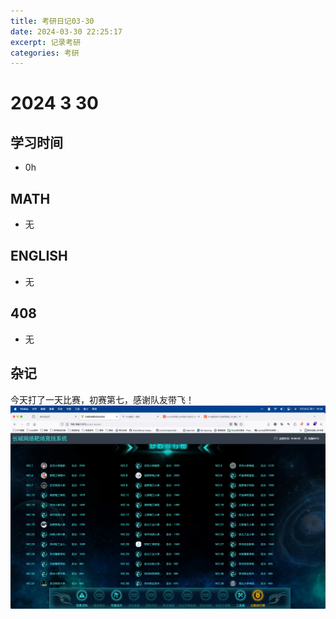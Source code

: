 ```yaml
---
title: 考研日记03-30
date: 2024-03-30 22:25:17
excerpt: 记录考研
categories: 考研
---
```

# 2024 3 30

## 学习时间

- 0h

## MATH

- 无

## ENGLISH

- 无

## 408

- 无



## 杂记

今天打了一天比赛，初赛第七，感谢队友带飞！![截屏2024-03-30 16.58.55](https://github.com/R3damancy1/picx-images-hosting/raw/master/2024330.5j3zcz40g8.webp)